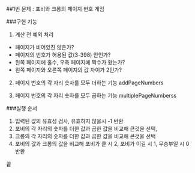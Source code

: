 ##1번 문제 : 포비와 크롱의 페이지 번호 게임

###구현 기능

1. 계산 전 예외 처리 
 - 페이지가 비어있진 않은가?
 - 페이지의 번호가 허용된 값(3-398) 안인가?
 - 왼쪽 페이지에 홀수, 우측 페이지에 짝수가 왔는가?
 - 왼쪽 페이지와 오른쪽 페이지의 값 차이가 2인가?

2. 페이지 번호의 각 자리 숫자를 모두 더하는 기능 addPageNumbers

3. 페이지 번호의 각 자리 숫자를 모두 곱하는 기능 multiplePageNumberss

###실행 순서

1. 입력된 값의 유효성 검사, 유효하지 않을시 -1 반환
2. 포비의 각 자리의 숫자를 더한 값과 곱한 값을 비교해 큰것을 선택,
3. 크롱의 각 자리의 숫자를 더한 값과 곱한 값을 비교해 큰것을 선택
4. 포비의 값과 크롱의 값을 비교해 포비가 클 시 2, 포비가 이길 시 1, 무승부일 시 0 반환
   
끝

